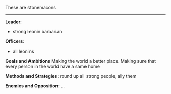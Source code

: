 These are stonemacons 

---

**Leader**:
- strong leonin barbarian

**Officers**:
- all leonins

**Goals and Ambitions**
Making the world a better place. 
Making sure that every person in the world have a same home

**Methods and Strategies:** 
round up all strong people, ally them

**Enemies and Opposition:** 
...